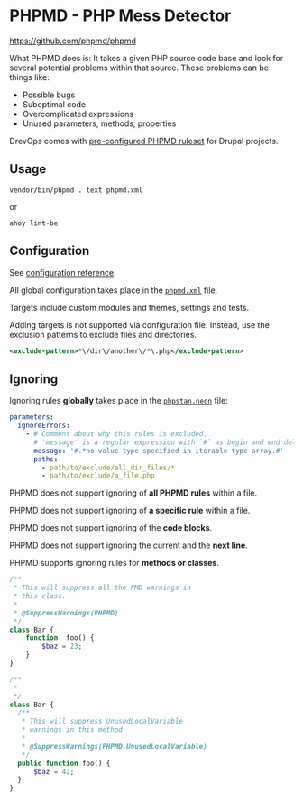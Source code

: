 # PHPMD - PHP Mess Detector

https://github.com/phpmd/phpmd

What PHPMD does is: It takes a given PHP source code base and look for several
potential problems within that source. These problems can be things like:

- Possible bugs
- Suboptimal code
- Overcomplicated expressions
- Unused parameters, methods, properties

DrevOps comes with [pre-configured PHPMD ruleset](../../../../phpmd.xml)
for Drupal projects.

## Usage

```shell
vendor/bin/phpmd . text phpmd.xml
```

or

```shell
ahoy lint-be
```

## Configuration

See [configuration reference](https://phpmd.org/documentation/index.html).

All global configuration takes place in the [`phpmd.xml`](../../../../phpmd.xml)
file.

Targets include custom modules and themes, settings and tests.

Adding targets is not supported via configuration file. Instead, use the
exclusion patterns to exclude files and directories.

```xml
<exclude-pattern>*\/dir\/another\/*\.php</exclude-pattern>
```

## Ignoring

Ignoring rules **globally** takes place in
the [`phpstan.neon`](../../../../phpstan.neon) file:

```yaml
parameters:
  ignoreErrors:
    - # Comment about why this rules is excluded.
      # 'message' is a regular expression with `#` as begin and end delimiters.
      message: '#.*no value type specified in iterable type array.#'
      paths:
        - path/to/exclude/all_dir_files/*
        - path/to/exclude/a_file.php
```

PHPMD does not support ignoring of **all PHPMD rules** within a file.

PHPMD does not support ignoring of **a specific rule** within a file.

PHPMD does not support ignoring of the **code blocks**.

PHPMD does not support ignoring the current and the **next line**.

PHPMD supports ignoring rules for **methods or classes**.

```php
/**
 * This will suppress all the PMD warnings in
 * this class.
 *
 * @SuppressWarnings(PHPMD)
 */
class Bar {
    function  foo() {
        $baz = 23;
    }
}

/**
 *
 */
class Bar {
  /**
   * This will suppress UnusedLocalVariable
   * warnings in this method
   *
   * @SuppressWarnings(PHPMD.UnusedLocalVariable)
   */
  public function foo() {
      $baz = 42;
  }
}
```

